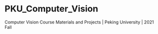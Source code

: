 # PKU_Computer_Vision
Computer Vision Course Materials and Projects | Peking University | 2021 Fall
